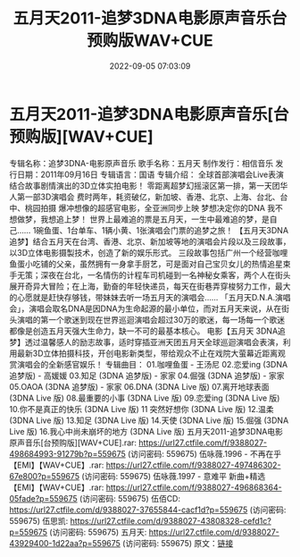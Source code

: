 ﻿---
title: 五月天2011-追梦3DNA电影原声音乐台预购版WAV+CUE
date: 2022-09-05 07:03:09
categories: WAV车载音乐、镜像
tags: 华语中文
---
# 五月天2011-追梦3DNA电影原声音乐[台预购版][WAV+CUE]

专辑名称：追梦3DNA-电影原声音乐
歌手名称：五月天
制作发行：相信音乐
发行日期：2011年09月16日
专辑语言：国语
专辑介绍：
全球首部演唱会Live表演结合故事剧情演出的3D立体实拍电影！
零距离超梦幻摇滚区第一排，第一天团华人第一部3D演唱会
费时两年，耗资破亿，新加坡、香港、北京、上海、台北、台中、桃园拍摄
爆冲想像的超感官电影，全亚洲同步上映
梦想决定你的DNA
我不想做梦，我想追上梦！
世界上最难追的票是五月天，一生中最难追的梦，是自己……
1碗鱼蛋、1台单车、1辆小黄、1张演唱会门票的追梦之旅！
【五月天3DNA追梦】结合五月天在台湾、香港、北京、新加坡等地的演唱会片段以及三段故事，以3D立体电影摄製技术，创造了新的娱乐形式。
三段故事包括广州一个经营咖哩鱼蛋小吃铺的父亲，虽然拥有一身拿手厨艺，可是面对自己宝贝女儿的热情追星束手无策；深夜在台北，一名情伤的计程车司机碰到一名神秘女乘客，两个人在街头展开奇异大冒险；在上海，勤奋的年轻快递员，每天在街巷弄穿梭努力工作，最大的心愿就是赶快存够钱，带妹妹去听一场五月天的演唱会……
「五月天D.N.A.演唱会」，演唱会取名DNA是因DNA为生命起源的最小单位，而对五月天来说，从在街头演唱的第一个歌迷到现在世界巡迴演唱会超过30万的歌迷，每一场每一个歌迷都像是创造五月天强大生命力，缺一不可的最基本核心。
电影【五月天
3DNA追梦】透过温馨感人的励志故事，适时穿插亚洲天团五月天全球巡迴演唱会表演，利用最新3D立体拍摄科技，开创电影新类型，带给观众不止在戏院大萤幕近距离观赏演唱会的全新感官娱乐！
专辑曲目：
01.咖哩鱼蛋 - 王汤尼
02.恋爱ing (3DNA追梦版) - 高媛媛
03.知足 (3DNA 追梦版) - 家家
04.倔强 (3DNA 追梦版) - 家家
05.OAOA (3DNA 追梦版) - 家家
06.DNA (3DNA Live 版)
07.离开地球表面 (3DNA Live 版)
08.最重要的小事 (3DNA Live 版)
09.恋爱ing (3DNA Live 版)
10.你不是真正的快乐 (3DNA Live 版)
11 突然好想你 (3DNA Live 版)
12.温柔 (3DNA Live 版)
13.知足 (3DNA Live 版)
14.天使 (3DNA Live 版)
15.倔强 (3DNA Live 版)
16.我心中尚未崩坏的地方 (3DNA Live 版)
五月天2011-追梦3DNA电影原声音乐[台预购版][WAV+CUE].rar:
https://url27.ctfile.com/f/9388027-498684993-91279b?p=559675
(访问密码: 559675)
伍咏薇.1996 - 不再在乎【EMI】【WAV+CUE】.rar: https://url27.ctfile.com/f/9388027-497486302-67e800?p=559675
(访问密码: 559675)
伍咏薇.1997 - 意难平 新曲+精选【EMI】【WAV+CUE】.rar: https://url27.ctfile.com/f/9388027-496868364-05fade?p=559675
(访问密码: 559675)
伍佰CD: https://url27.ctfile.com/d/9388027-37655844-cacf1d?p=559675
(访问密码: 559675)
伍思凯: https://url27.ctfile.com/d/9388027-43808328-cefd1c?p=559675
(访问密码: 559675)
五月天: https://url27.ctfile.com/d/9388027-43929400-1d22aa?p=559675
(访问密码: 559675)
原文：[链接](https://blog.sina.com.cn/s/blog_1647c7e7601030z89.html)